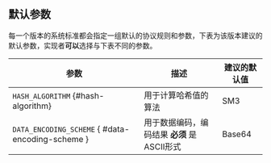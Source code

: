## 默认参数

每一个版本的系统标准都会指定一组默认的协议规则和参数，下表为该版本建议的默认参数，实现者****可以****选择与下表不同的参数。

|   参数   |    描述    |   建议的默认值    |
|----------|------------|-----------------|
| `HASH_ALGORITHM` {#hash-algorithm} | 用于计算哈希值的算法 | SM3 |
| `DATA_ENCODING_SCHEME` { #data-encoding-scheme } | 用于数据编码，编码结果 ****必须**** 是ASCII形式 | Base64 |
